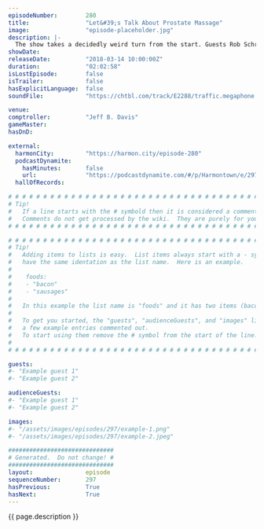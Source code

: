 ```yaml
---
episodeNumber:        280
title:                "Let&#39;s Talk About Prostate Massage"
image:                "episode-placeholder.jpg"
description: |-
  The show takes a decidedly weird turn from the start. Guests Rob Schrab and DeMorge Brown talk with Dan, Jeff and Spencer about enemas, prostate massage and more. Steve Levy shares Diarrhea Junior's real life origin story.
showDate:             
releaseDate:          "2018-03-14 10:00:00Z"
duration:             "02:02:58"
isLostEpisode:        false
isTrailer:            false
hasExplicitLanguage:  false
soundFile:            "https://chtbl.com/track/E2288/traffic.megaphone.fm/STA4247006774.mp3?updated=1596756872"

venue:                
comptroller:          "Jeff B. Davis"
gameMaster:           
hasDnD:               

external:
  harmonCity:         "https://harmon.city/episode-280"
  podcastDynamite:
    hasMinutes:       false
    url:              "https://podcastdynamite.com/#/p/Harmontown/e/297/280"
  hallOfRecords:      

# # # # # # # # # # # # # # # # # # # # # # # # # # # # # # # # # # # # # # # # # # # # #
# Tip!
#   If a line starts with the # symbold then it is considered a comment.
#   Comments do not get processed by the wiki.  They are purely for your information.
# # # # # # # # # # # # # # # # # # # # # # # # # # # # # # # # # # # # # # # # # # # # #

# # # # # # # # # # # # # # # # # # # # # # # # # # # # # # # # # # # # # # # # # # # # #
# Tip!
#   Adding items to lists is easy.  List items always start with a - symbol and have
#   have the same identation as the list name.  Here is an example.
#
#    foods:
#    - "bacon"
#    - "sausages"
#
#   In this example the list name is "foods" and it has two items (bacon, and sausages).
#
#   To get you started, the "guests", "audienceGuests", and "images" lists below have
#   a few example entries commented out.
#   To start using them remove the # symbol from the start of the line.
#
# # # # # # # # # # # # # # # # # # # # # # # # # # # # # # # # # # # # # # # # # # # # #

guests:
#- "Example guest 1"
#- "Example guest 2"

audienceGuests:
#- "Example guest 1"
#- "Example guest 2"

images:
#- "/assets/images/episodes/297/example-1.png"
#- "/assets/images/episodes/297/example-2.jpeg"

##############################
# Generated.  Do not change! #
##############################
layout:               episode
sequenceNumber:       297
hasPrevious:          True
hasNext:              True
---
```


<!-- The episode description will be rendered here -->
{{ page.description }}

<!-- Add your content BELOW here -->
<!-- vvvvvvvvvvvvvvvvvvvvvvvvvvv -->




<!-- ^^^^^^^^^^^^^^^^^^^^^^^^^^^ -->
<!-- Add your content ABOVE here -->

<!-- The episode gallery will be rendered here -->